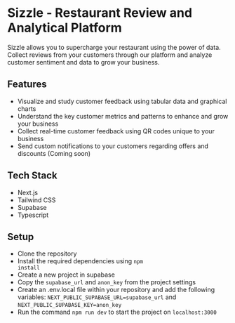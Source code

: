 # Sizzle - Restaurant Review and Analytical Platform

Sizzle allows you to supercharge your restaurant using the power of data. Collect reviews from your customers through our platform and analyze customer sentiment and data to grow your business.

## Features

- Visualize and study customer feedback using tabular data and graphical charts
- Understand the key customer metrics and patterns to enhance and grow your business
- Collect real-time customer feedback using QR codes unique to your business
- Send custom notifications to your customers regarding offers and discounts (Coming soon)

## Tech Stack

- Next.js
- Tailwind CSS
- Supabase
- Typescript

## Setup

- Clone the repository
- Install the required dependencies using <code>npm install</code>
- Create a new project in supabase
- Copy the <code>supabase_url</code> and <code>anon_key</code> from the project settings
- Create an .env.local file within your repository and add the following variables: <code>NEXT_PUBLIC_SUPABASE_URL=supabase_url</code> and <code>NEXT_PUBLIC_SUPABASE_KEY=anon_key</code>
- Run the command <code>npm run dev</code> to start the project on <code>localhost:3000</code>
